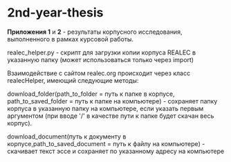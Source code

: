 # 2nd-year-thesis
<b>Приложения 1</b> и <b>2</b> - результаты корпусного исследования, выполненного в рамках курсовой работы.

realec_helper.py - скрипт для загрузки копии корпуса REALEC в указанную папку (может использоваться только через import)

Взаимодействие с сайтом realec.org происходит через класс realecHelper, имеющий следующие методы:

download_folder(path_to_folder = путь к папке в корпусе, path_to_saved_folder = путь к папке на компьютере) - сохраняет папку корпуса в указанную папку на компьютере, если указать
первым аргументом (при вводе '/' в качестве пути к папке будет скачан весь корпус).

download_document(путь к документу в корпусе,path_to_saved_document = путь к файлу на компьютере) - скачивает текст эссе и сохраняет по указанному адресу на компьютере 

